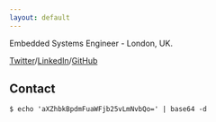 ```yaml
---
layout: default
---
```


Embedded Systems Engineer - London, UK.

[Twitter](http://twitter.com/ivaniacono)/[LinkedIn](https://www.linkedin.com/in/ivan-iacono-88603a3a)/[GitHub](http://github.com/ivaniacono)

## Contact
`$ echo 'aXZhbkBpdmFuaWFjb25vLmNvbQo=' | base64 -d`
